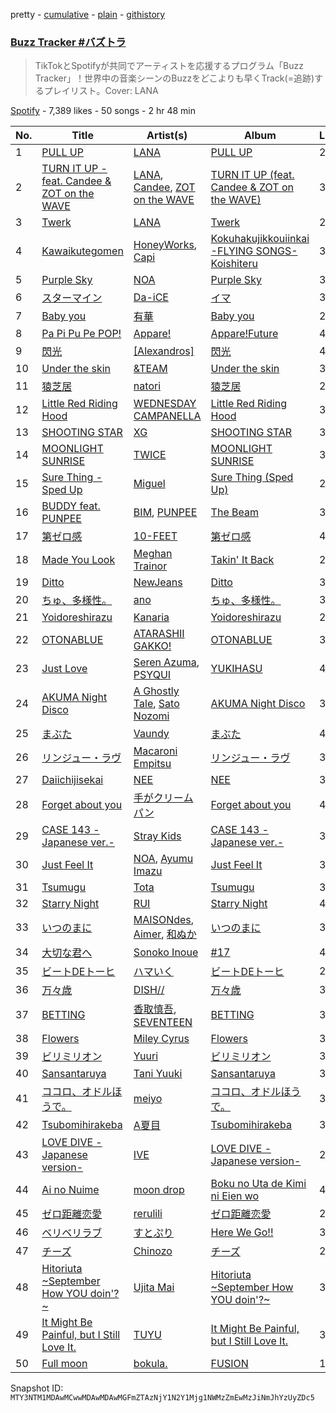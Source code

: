 pretty - [cumulative](/playlists/cumulative/37i9dQZF1DXdTxsEGukhp4.md) - [plain](/playlists/plain/37i9dQZF1DXdTxsEGukhp4) - [githistory](https://github.githistory.xyz/mackorone/spotify-playlist-archive/blob/main/playlists/plain/37i9dQZF1DXdTxsEGukhp4)

### [Buzz Tracker \#バズトラ](https://open.spotify.com/playlist/37i9dQZF1DXdTxsEGukhp4)

> TikTokとSpotifyが共同でアーティストを応援するプログラム「Buzz Tracker」！世界中の音楽シーンのBuzzをどこよりも早くTrack\(=追跡\)するプレイリスト。Cover: LANA

[Spotify](https://open.spotify.com/user/spotify) - 7,389 likes - 50 songs - 2 hr 48 min

| No. | Title | Artist(s) | Album | Length |
|---|---|---|---|---|
| 1 | [PULL UP](https://open.spotify.com/track/7HVA1EkKQi4zNaYwE17Cvo) | [LANA](https://open.spotify.com/artist/4dEHIhldHT2U8CMQ6nNgDT) | [PULL UP](https://open.spotify.com/album/4bqkpI02r4Qc2BFrJtHOic) | 2:41 |
| 2 | [TURN IT UP \- feat\. Candee & ZOT on the WAVE](https://open.spotify.com/track/3BjCtb7zq4Nn1riQhneMwo) | [LANA](https://open.spotify.com/artist/4dEHIhldHT2U8CMQ6nNgDT), [Candee](https://open.spotify.com/artist/1L9s7TypQNTxmJ12OuG2yR), [ZOT on the WAVE](https://open.spotify.com/artist/0qMwn0A1NkYRIo8jyOMygH) | [TURN IT UP \(feat\. Candee & ZOT on the WAVE\)](https://open.spotify.com/album/5gTvyYgUsKQ6UwUdavwn5z) | 3:13 |
| 3 | [Twerk](https://open.spotify.com/track/1t1aGqZkoJzfVGez7vxHxk) | [LANA](https://open.spotify.com/artist/4dEHIhldHT2U8CMQ6nNgDT) | [Twerk](https://open.spotify.com/album/79XEt2UODb6oAWgh9sGmnI) | 2:28 |
| 4 | [Kawaikutegomen](https://open.spotify.com/track/4Mo0vn7a03pJ19uESUrH5a) | [HoneyWorks](https://open.spotify.com/artist/40oxjbVm3kdeyJEiGsKrmd), [Capi](https://open.spotify.com/artist/1CnxV1xCQR5pmAR6IHIIyR) | [Kokuhakujikkouiinkai \-FLYING SONGS\- Koishiteru](https://open.spotify.com/album/6RriT3rElmDYDODZjcKBcq) | 3:39 |
| 5 | [Purple Sky](https://open.spotify.com/track/2iSDIJbLx7CyyHSD6oGrOB) | [NOA](https://open.spotify.com/artist/1vpHPL6nejNAg9GXYrJ5ck) | [Purple Sky](https://open.spotify.com/album/2TfT67IkpQsOoAqSaqy3sb) | 3:30 |
| 6 | [スターマイン](https://open.spotify.com/track/0akvgdebTkERlRqNKJZuFy) | [Da\-iCE](https://open.spotify.com/artist/71UIOLnsacxQHlU55TvfiH) | [イマ](https://open.spotify.com/album/4jvQHJZWEBoYhFSsXTmPEP) | 3:47 |
| 7 | [Baby you](https://open.spotify.com/track/7mawUh4upc0sJVHgkgY3wb) | [有華](https://open.spotify.com/artist/762RAUTV6WKHmrHR7fsFbj) | [Baby you](https://open.spotify.com/album/54ZCBICVYg5jvNehprcJj1) | 2:43 |
| 8 | [Pa Pi Pu Pe POP!](https://open.spotify.com/track/6sAaPOTjwisyye2fyavqKd) | [Appare!](https://open.spotify.com/artist/3avXpwvPXKpP2AoUvd9pEe) | [Appare!Future](https://open.spotify.com/album/0Uy7NcYLJnUp5uJmTMNxj4) | 4:13 |
| 9 | [閃光](https://open.spotify.com/track/6orDsQsMy7BaqGoRWw3fVN) | [\[Alexandros\]](https://open.spotify.com/artist/1luOe8HkZQ7zwuaO2wuJqI) | [閃光](https://open.spotify.com/album/1M0bv6o77rYRLeP0RYAcju) | 4:25 |
| 10 | [Under the skin](https://open.spotify.com/track/14OcSHjrsHoZBJHwaYefH7) | [&TEAM](https://open.spotify.com/artist/2xfxRiKxoHl5tI0MKyvqV7) | [Under the skin](https://open.spotify.com/album/0UVj9I0OG2Ti1QjHVRpO2K) | 3:11 |
| 11 | [猿芝居](https://open.spotify.com/track/3LY9pxrkW6J3TTAL5ZwNuI) | [natori](https://open.spotify.com/artist/6WmXWHmfBMhupyIs8MSqtu) | [猿芝居](https://open.spotify.com/album/70T4FWkth5x4r4cAfUSxR7) | 2:55 |
| 12 | [Little Red Riding Hood](https://open.spotify.com/track/1kXSvdQw5GByk7Ut432360) | [WEDNESDAY CAMPANELLA](https://open.spotify.com/artist/0bp9CvkjQYhUJvWRHjFRWI) | [Little Red Riding Hood](https://open.spotify.com/album/01IOJtpI12E42QyUjjLSL3) | 3:15 |
| 13 | [SHOOTING STAR](https://open.spotify.com/track/3IelG5zYpWWCZIH4cqWlPV) | [XG](https://open.spotify.com/artist/0LOK81e9H5lr61HlGGHqwA) | [SHOOTING STAR](https://open.spotify.com/album/1Gi6ij4Jxc4qE35i3I0gqS) | 3:23 |
| 14 | [MOONLIGHT SUNRISE](https://open.spotify.com/track/5NcLyVjUgG0yfwHgr5t81w) | [TWICE](https://open.spotify.com/artist/7n2Ycct7Beij7Dj7meI4X0) | [MOONLIGHT SUNRISE](https://open.spotify.com/album/3Haj0Fa9S49LCeYcOiODcL) | 3:00 |
| 15 | [Sure Thing \- Sped Up](https://open.spotify.com/track/559SdaPI7mqy9IQiscuaMj) | [Miguel](https://open.spotify.com/artist/360IAlyVv4PCEVjgyMZrxK) | [Sure Thing \(Sped Up\)](https://open.spotify.com/album/0IrjdFRneYtHj0CwmAphDT) | 2:30 |
| 16 | [BUDDY feat\. PUNPEE](https://open.spotify.com/track/6bMSF3fC1jVEhJr5h0riXq) | [BIM](https://open.spotify.com/artist/704gz1q9ieRxZfTkhPlZGG), [PUNPEE](https://open.spotify.com/artist/0mP8A1qIoufScrsxq18Cw6) | [The Beam](https://open.spotify.com/album/0NT8BKRHuR95nYb8M0Z3Gh) | 3:36 |
| 17 | [第ゼロ感](https://open.spotify.com/track/3GGOKTfxgyluPvAFnB30zE) | [10\-FEET](https://open.spotify.com/artist/0QZqdhoRQkn1VphAa5eX8h) | [第ゼロ感](https://open.spotify.com/album/7hUGSAApToftQu366lqPVf) | 4:47 |
| 18 | [Made You Look](https://open.spotify.com/track/0QHEIqNKsMoOY5urbzN48u) | [Meghan Trainor](https://open.spotify.com/artist/6JL8zeS1NmiOftqZTRgdTz) | [Takin' It Back](https://open.spotify.com/album/4LVa9bljQRvLYpWr8qyaXs) | 2:14 |
| 19 | [Ditto](https://open.spotify.com/track/3r8RuvgbX9s7ammBn07D3W) | [NewJeans](https://open.spotify.com/artist/6HvZYsbFfjnjFrWF950C9d) | [Ditto](https://open.spotify.com/album/7bnqo1fdJU9nSfXQd3bSMe) | 3:05 |
| 20 | [ちゅ、多様性。](https://open.spotify.com/track/5KLL3cZEyuSJRvyS84o4Df) | [ano](https://open.spotify.com/artist/7Il739Q5W4yJUYC3hfnX6z) | [ちゅ、多様性。](https://open.spotify.com/album/07zxoeMpl7X8SguWcOiN5x) | 3:05 |
| 21 | [Yoidoreshirazu](https://open.spotify.com/track/26zbAdTJC4vqqpGwSzvh8Q) | [Kanaria](https://open.spotify.com/artist/1k5LyiTCRzPjORzcgHqJxF) | [Yoidoreshirazu](https://open.spotify.com/album/32sf8CyAb7MtRbVTDJrWQA) | 2:14 |
| 22 | [OTONABLUE](https://open.spotify.com/track/2ay8z5vGqKTSpGkmOR9IAo) | [ATARASHII GAKKO!](https://open.spotify.com/artist/4OfU76YhPU04wlmbVFFgTJ) | [OTONABLUE](https://open.spotify.com/album/7vUVx8e9SrqIZe22KqLd6i) | 3:05 |
| 23 | [Just Love](https://open.spotify.com/track/3jFCWHJ4Y9Tn6BlfbLTUHs) | [Seren Azuma](https://open.spotify.com/artist/3YehwB8bqLz3SkswZ9zEnv), [PSYQUI](https://open.spotify.com/artist/3p8H8HTn04KXh2NRzhKScl) | [YUKIHASU](https://open.spotify.com/album/7cfXPlSRlrqyAVrdjB7zkN) | 4:53 |
| 24 | [AKUMA Night Disco](https://open.spotify.com/track/7vGtfj8Xg5SMZfrn69Q960) | [A Ghostly Tale](https://open.spotify.com/artist/7HBUpeSlOv5tTmRVzvH8Ff), [Sato Nozomi](https://open.spotify.com/artist/5Sd8RTkINhV9qY1ZvGYyF1) | [AKUMA Night Disco](https://open.spotify.com/album/5PzAOEi5rqkDcnjUWybNdL) | 3:39 |
| 25 | [まぶた](https://open.spotify.com/track/6YCwX5jlAEFL775YJqgLqN) | [Vaundy](https://open.spotify.com/artist/2IUl3m1H1EQ7QfNbNWvgru) | [まぶた](https://open.spotify.com/album/787EPgEJvHIXQ5MFDqG0oP) | 4:16 |
| 26 | [リンジュー・ラヴ](https://open.spotify.com/track/0NUJhYxwcAAB4UQULseQyX) | [Macaroni Empitsu](https://open.spotify.com/artist/1t17z3vfuc82cxSDMrvryJ) | [リンジュー・ラヴ](https://open.spotify.com/album/0jH2GxrReBs2SqeVSaM5vU) | 3:05 |
| 27 | [Daiichijisekai](https://open.spotify.com/track/1uVx5I0vCcKoLe5P46kOT4) | [NEE](https://open.spotify.com/artist/1gh7KnvnbRnc1gXEPuV8KH) | [NEE](https://open.spotify.com/album/4eSY2Ka1qHuzxEsWxEu45H) | 3:42 |
| 28 | [Forget about you](https://open.spotify.com/track/0xnxrUxBgLVUFgnjrJ7RhL) | [手がクリームパン](https://open.spotify.com/artist/6geY1qz5UkWhIMQxp3oHCr) | [Forget about you](https://open.spotify.com/album/1tSO0QRB14Cb1anUiUJEUK) | 4:15 |
| 29 | [CASE 143 \-Japanese ver.\-](https://open.spotify.com/track/3IjsvJc4SK3PT0SjhHKuvB) | [Stray Kids](https://open.spotify.com/artist/2dIgFjalVxs4ThymZ67YCE) | [CASE 143 \-Japanese ver.\-](https://open.spotify.com/album/2vC7q4Mem0uH1c7U6bTEeZ) | 3:11 |
| 30 | [Just Feel It](https://open.spotify.com/track/0KtYRGTAPRbLg5uisXBPnj) | [NOA](https://open.spotify.com/artist/1vpHPL6nejNAg9GXYrJ5ck), [Ayumu Imazu](https://open.spotify.com/artist/51fH9mmZDwz1mSgUmgQIjM) | [Just Feel It](https://open.spotify.com/album/6mOtYdcT0c9Eh6qER2mqPo) | 3:10 |
| 31 | [Tsumugu](https://open.spotify.com/track/6uqDqDf5OVAyVj6lxwWrAx) | [Tota](https://open.spotify.com/artist/6RptmPevPKd4YVK1VRpK3F) | [Tsumugu](https://open.spotify.com/album/3WJSzExzoaymFUgJNy1ABs) | 3:51 |
| 32 | [Starry Night](https://open.spotify.com/track/4Cas7ylKKk8heuXXBSgIO9) | [RUI](https://open.spotify.com/artist/5BAHcrY8MyM2wmIt8aspaW) | [Starry Night](https://open.spotify.com/album/4WO7X2WTA8pjxxKbqRB6Nw) | 4:01 |
| 33 | [いつのまに](https://open.spotify.com/track/1VZMySTb2Sqs30c0FaO9H0) | [MAISONdes](https://open.spotify.com/artist/7LTiBdByoaUd329wCpmMcM), [Aimer](https://open.spotify.com/artist/0bAsR2unSRpn6BQPEnNlZm), [和ぬか](https://open.spotify.com/artist/6LesPuO1nhgJ2acJ4MjyBI) | [いつのまに](https://open.spotify.com/album/6fWI3YkfSUUL5QY1yfTDyB) | 3:28 |
| 34 | [大切な君へ](https://open.spotify.com/track/1w4kMFSzcpQj2knJGfF84s) | [Sonoko Inoue](https://open.spotify.com/artist/71hQB5jxdNiHk5gzZRhicQ) | [\#17](https://open.spotify.com/album/07ahKwKVmoFvybSvq8RvSa) | 4:15 |
| 35 | [ビートDEトーヒ](https://open.spotify.com/track/5D4XpDNbB5WTFLQ8VA442k) | [ハマいく](https://open.spotify.com/artist/0yAwTq1vSQQ8fpvLr5wdoF) | [ビートDEトーヒ](https://open.spotify.com/album/2AFM1KkgOLDZFibeUoxq7G) | 2:18 |
| 36 | [万々歳](https://open.spotify.com/track/4ZPl090JODD2F8Yz0KAQV4) | [DISH//](https://open.spotify.com/artist/0jJmZHZHNe8n24Y33z5Nil) | [万々歳](https://open.spotify.com/album/77XpTzNk0bmSVsbsXl8c7R) | 3:58 |
| 37 | [BETTING](https://open.spotify.com/track/2D4FPjRVAWPGZUnO3Qzz8d) | [香取慎吾](https://open.spotify.com/artist/23aPUZaR8bESXN4UD3T2Sx), [SEVENTEEN](https://open.spotify.com/artist/7nqOGRxlXj7N2JYbgNEjYH) | [BETTING](https://open.spotify.com/album/5tVF9innz1XK3xj72Phi7e) | 3:18 |
| 38 | [Flowers](https://open.spotify.com/track/0yLdNVWF3Srea0uzk55zFn) | [Miley Cyrus](https://open.spotify.com/artist/5YGY8feqx7naU7z4HrwZM6) | [Flowers](https://open.spotify.com/album/7I0tjwFtxUwBC1vgyeMAax) | 3:20 |
| 39 | [ビリミリオン](https://open.spotify.com/track/7KExqPOvjFzAI4d49mQxt9) | [Yuuri](https://open.spotify.com/artist/0ixzjrK1wkN2zWBXt3VW3W) | [ビリミリオン](https://open.spotify.com/album/3dsbKkYZTyhuN3W3aSBHcu) | 3:46 |
| 40 | [Sansantaruya](https://open.spotify.com/track/0RZRrJnxUtLHXDX0jyEB5g) | [Tani Yuuki](https://open.spotify.com/artist/0B1ce3uNrzkdm76NXI4mhX) | [Sansantaruya](https://open.spotify.com/album/7JihRr3RNTdxNkzWHHdL8f) | 3:36 |
| 41 | [ココロ、オドルほうで。](https://open.spotify.com/track/3MKxwNgUa4FgU0cKBQSd9W) | [meiyo](https://open.spotify.com/artist/6ggtLFRSvZsS61lbxLujd9) | [ココロ、オドルほうで。](https://open.spotify.com/album/5ISBD7UVkovU4Hssok3i82) | 3:11 |
| 42 | [Tsubomihirakeba](https://open.spotify.com/track/6pscGY4ocMjH2EUnVVgniQ) | [A夏目](https://open.spotify.com/artist/2HUc3XMRhQi0UBcSGGa0mH) | [Tsubomihirakeba](https://open.spotify.com/album/2gG2uR97vtS75PciAlDPU3) | 3:29 |
| 43 | [LOVE DIVE \-Japanese version\-](https://open.spotify.com/track/5P6ePcSpO8v4AHUgZkS3uz) | [IVE](https://open.spotify.com/artist/6RHTUrRF63xao58xh9FXYJ) | [LOVE DIVE \-Japanese version\-](https://open.spotify.com/album/3f8XSIlawxdk1oGTXUbIuX) | 2:57 |
| 44 | [Ai no Nuime](https://open.spotify.com/track/6Fg4d8rimrexkqDqDxYsB0) | [moon drop](https://open.spotify.com/artist/1fqzuhLXIimUwLTU6HzBse) | [Boku no Uta de Kimi ni Eien wo](https://open.spotify.com/album/1MMlfzh5fLDMyMt72ZwQkY) | 4:01 |
| 45 | [ゼロ距離恋愛](https://open.spotify.com/track/3rA3elSXqK2aMkuDajQrFn) | [rerulili](https://open.spotify.com/artist/0pe4oh93288gTffEVZWZ1H) | [ゼロ距離恋愛](https://open.spotify.com/album/3W3HK6jamfEw1LRofzXGDL) | 2:54 |
| 46 | [ベリベリラブ](https://open.spotify.com/track/1px44UszuS2Mka8kaNzlwK) | [すとぷり](https://open.spotify.com/artist/2i0kSiF991uhqOBfdKfB24) | [Here We Go!!](https://open.spotify.com/album/6Nbq2Qh6rbWgtZz7ECEkQT) | 3:32 |
| 47 | [チーズ](https://open.spotify.com/track/3bjyPSQqaxldKhMQuJ3U5v) | [Chinozo](https://open.spotify.com/artist/205dGSmCjnFA0Mjptshdsx) | [チーズ](https://open.spotify.com/album/0JQrvuksIwuucJWdGGgOtX) | 2:40 |
| 48 | [Hitoriuta \~September How YOU doin'?\~](https://open.spotify.com/track/6ABICqJ7vqiDjP97ggD4TJ) | [Ujita Mai](https://open.spotify.com/artist/6AnqPUKLgWAkXJAFLrSoBf) | [Hitoriuta \~September How YOU doin'?\~](https://open.spotify.com/album/1LoaaFwNrpyiIZRx93kmGi) | 3:17 |
| 49 | [It Might Be Painful, but I Still Love It.](https://open.spotify.com/track/0yrHUQ7LReHy0TqPoWoHd8) | [TUYU](https://open.spotify.com/artist/0PHf0oiic0xAnCrRuLTtHl) | [It Might Be Painful, but I Still Love It.](https://open.spotify.com/album/69aL4LJK092UFLmWtFeFFy) | 3:24 |
| 50 | [Full moon](https://open.spotify.com/track/3xxLNIhdGefFM4Xj3Cj5AP) | [bokula.](https://open.spotify.com/artist/03d8apfHOy2uV3oLL9lsFG) | [FUSION](https://open.spotify.com/album/7FTvw6y4wRQyN0eWybfJjA) | 1:21 |

Snapshot ID: `MTY3NTM1MDAwMCwwMDAwMDAwMGFmZTAzNjY1N2Y1Mjg1NWMzZmEwMzJiNmJhYzUyZDc5`
